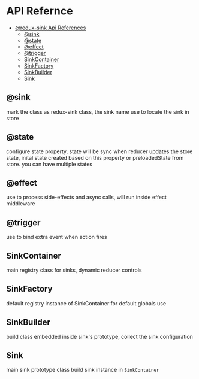 # API Refernce

* [@redux-sink Api References](apireference.md#redux-sink-api-references)
  * [@sink](apireference.md#sink)
  * [@state](apireference.md#state)
  * [@effect](apireference.md#effect)
  * [@trigger](apireference.md#trigger)
  * [SinkContainer](apireference.md#sinkcontainer)
  * [SinkFactory](apireference.md#sinkfactory)
  * [SinkBuilder](apireference.md#sinkbuilder)
  * [Sink](apireference.md#sink)

## @sink

mark the class as redux-sink class, the sink name use to locate the sink in store

## @state

configure state property, state will be sync when reducer updates the store state, inital state created based on this property or preloadedState from store. you can have multiple states

## @effect

use to process side-effects and async calls, will run inside effect middleware

## @trigger

use to bind extra event when action fires

## SinkContainer

main registry class for sinks, dynamic reducer controls

## SinkFactory

default registry instance of SinkContainer for default globals use

## SinkBuilder

build class embedded inside sink's prototype, collect the sink configuration

## Sink

main sink prototype class build sink instance in `SinkContainer`

